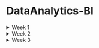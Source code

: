 # DataAnalytics-BI

<details>
<summary> Week 1 </summary>
<br>


 **What is Data Analytics** 
 - The ultimate role of a data analyst is to transform raw data into actionable insights that guide decision-making processes within an organization. This involves several key responsibilities and skills.

**1. Data Collection and Preparation:**
- Sourcing data from various channels, including databases, spreadsheets, and external sources,
- Cleaning and organizing the data to ensure it is accurate, consistent, and ready for analysis.


**2. Data Analysis:**
- Employing statistical methods, machine learning techniques, or other analytic tools to interpret data,
- Identifying trends, patterns, and correlations that might not be immediately obvious.


**3. Data Visualization and Storytelling:**
- Creating visual representations of the data, such as charts, graphs, and dashboards, to make complex information easily understandable,
- Articulating findings in a compelling narrative to communicate the significance of the data to stakeholders.

**4. Decision Support:**
- Making recommendations based on data-driven insights to help guide business decisions,
- Providing context around the data, including potential implications and future trends.

**5. Collaboration and Communication:**
- Working closely with other departments, such as marketing, finance, and operations, to understand their data needs and provide insights,

- Effectively communicating complex data findings in a clear and concise manner to non-technical stakeholders,

**6. Continuous Learning and Adaptation:**
- Keeping up-to-date with the latest industry trends, tools, and technologies in data analysis.
- Adapting to new types of data and analytical methods as the organization's needs evolve.


Analytics is made possible by modern data, storage, and computing capabilities.

**The Analytics Process**
- Data Acquisition
- Cleaning and Manipulation
- Analysis
- Visualization
- Reporting and Communication


**The Analytics Process is Iterative**
While we describe the steps of the analytics process as a series of sequential actions, it is more accurate to think of them as a set of interrelated actions that may be revisited frequently while working with a dataset.


**Analytics Techniques**
- Descriptive Analytics
- Predictive Analytics
- Prescriptive Analytics

</details>

<details>
<summary> Week 2 </summary>
<br>

**Exploring Data Types**
All columns in a table or set does represent a particular data type


**Tabular Data**
- Tabular data is data organized into a table, made up of columns and rows. A table represents information about a single topic.
- Each column represents a uniquely named field within a table, also called a variable, about a single characteristic
- The contents of each column contain values for the data element as defined by the column header.

**Structured Data Types**
- is tabular in nature and organized into rows and columns. Structured data is what typically comes to mind when looking at a spreadsheet.
- With clearly defined column headings, spreadsheets are easy to work with and understand
- In a spreadsheet, cells are where columns and rows intersect.


**Character**
- The character data type limits data entry to only valid characters
- Characters can include the alphabet that you might see on your keyboard, as well as numbers

**Alphanumeric** is the most widely used data type for storing character-based data. As the name implies, alphanumeric is appropriate when a data element consists of both numbers and letters.


**Character Sets**


 **Numeric** 
 - When numbers exclusively make up values for a data attribute, numeric becomes the data type of choice


**Whole Numbers**
- The integer, and all its subtypes, are for storing whole numbers.

**Rational Numbers**
- In all its variants, the numeric data type is for rational numbers that include a decimal point. As with the integer family of data types, each database vendor has its implementation nuances. 

![image](https://github.com/Siba182/DataAnalytics-BI/assets/60964130/6156f6b8-f376-4f89-9e86-4ba79a3b7e1d)


![image](https://github.com/Siba182/DataAnalytics-BI/assets/60964130/a690628b-80f3-4083-a4cf-a834dd13f546)


**Date and Time**
- Gathered together under the broad category of date, day of year and time of day are data elements that appear with great frequency

![image](https://github.com/Siba182/DataAnalytics-BI/assets/60964130/6de62299-4be5-428e-9bbd-0402a64e067c)


**Currency**
![image](https://github.com/Siba182/DataAnalytics-BI/assets/60964130/47530385-8390-4c4e-a247-60c42cce9819)



**Strong And Weak Typing**

**Strong** 
- Strong typing is when technology rigidly enforces data types. A database column defined as numeric only accepts numerical values. You will get an error if you attempt to enter characters into a numeric column.


**Weak**
- Weak typing loosely enforces data types. Spreadsheets use weak typing to help make it easier for people to accomplish their work. Spreadsheets default to an “automatic” data type and accommodate practically any value.





**Unstructured Data Types**
- While much of the data we use to record transactions is highly structured, most of the world's data is unstructured. Unstructured data is any type of data that does not fit neatly into the tabular model.

- Examples of unstructured data include digital images, audio recordings, video recordings, and open-ended survey responses.


**Binary**
- It supports any type of digital file you may have, from Microsoft Excel spreadsheets to digital photographs like audio, image and video data 

**Audio**
- Audio data can come from a variety of sources. Whenever you interact with a customer service agent and hear “this call may be recorded for quality assurance purposes,” your conversation is probably being recorded and stored for later analysis

**Images** 
- Each digital picture is a piece of unstructured data. 

**Videos**
- As is the case with audio data, the resolution has a significant impact on the storage a video consumes. Video duration is also another factor that impacts storage size.
  
**Large Text**
![image](https://github.com/Siba182/DataAnalytics-BI/assets/60964130/3fe7dc52-d530-4424-b581-49fb0866a926)


**Catagories of Data**


**Quantitative vs Qualitative Data**

**Quantitative** - data consists of numeric values. Data elements whose values come from counting or measuring are quantitative

**Qualitative** - data consists of frequent text values. Data elements whose values describe characteristics, traits, and attitudes are all qualitative



 **Discrete vs. Continuous Data**
 
  **Discrete** 
  - data is that it represents measurements that can't be subdivided. You may intuitively think of discrete data as using whole numbers, but that doesn't have to be the case.
  - useful when you have things you want to count


**Continuous**
- Instead of counting, when you measure things like height and weight, you are collecting continuous data.
  
- continuous data typically need a decimal point.


**Categorical Data**
- Text data with a known, finite number of categories is categorical.
- You can also use categories to enforce data validation when someone is first entering data.


  **Dimensional Data**
  - Dimensional modeling is an approach to arranging data to facilitate analysis.
  - Dimensional modeling organizes data into fact tables and dimension tables
  - Fact tables store measurement data that is of interest to a business
  - A table holding appointment data would be called a fact table. Dimensions are tables that 
     contain data about the fact
  


**Common Data Structures**

**Structured Data**
- Tabular data is structured data, with values stored in a consistent, defined manner, organized into columns and rows. Data is consistent when all entries in a column contain the same type of value. This method of organization facilitates aggregation.


**Unstructured Data**
- Unstructured data is qualitative, describing the characteristics of an event or an object. Images, phrases, audio or video recordings, and descriptive text are all examples of unstructured data. There is very little that is common about different kinds of unstructured data


**Semi-Structured Data**
- Semi-structured data is data that has structure and that is not tabular. Email is a well-known example of semi-structured data. Every email message has structural components, including recipient, sender, subject, date, and time. However, the body of an email is unstructured text, while attachments could be anything type of file.




**Common File Formarts**
- Common file formats facilitate data exchange and tool interoperability.

**Text Files**
- Text files are one of the most commonly used data file formats. As the name implies, they consist of plain text and are limited in scope to alphanumeric data

When a file is comma-delimited, it is known as a **comma-separated values (CSV)** file

Similarly, when a file is tab-delimited, it is called a **tab-separated values (TSV)** file.


**Fixed-Width Files**

**JavaScript Object Notation** 
- JSON is an open standard file format, designed to add structure to a text file without incurring significant overhead
- One of its design principles is that JSON is easily readable by people and easily parsed by modern programming languages


**Extensible Markup Language (XML)**
- is a markup language that facilitates structuring data in a text file
- While conceptually similar to JSON, XML incurs more overhead because it makes extensive use of tags
- Tags describe a data element and enclose each value for each data element.

**HyperText Markup Language (HTML)**
- is a markup language for documents designed to be displayed in a web browser
- HTML pages serve as the foundation for how people interact with the World Wide Web.
- HTML is a tag-based language


**Chapter 3**

**Relational Databases** 
- a database structured to recognize relations between stored items of information.

**Benefits**
- **Atomicity** defines elements that make up a complete transaction.
- **Consistency** defines rules for maintaining data integrity following a transaction.
- **Isolation** keeps the effects of transactions invisible to others so they don't contend with one another.
- **Durability** ensures data changes become permanent after each committed transaction.


**Relational Model**
- header corresponds to the name of an entity
- Each of these entities becomes a separate table in the database, with a column for each attribute.
- Each row represents an instance of the entity
- The power of the relational model is that it also allows us to describe how entities connect or relate, to each other.


**Entity Relationship Diagram**
- is a visual artifact of the data modeling process
- it shows the connection between related entities
-  A relationship is a connection between entities
-  The symbols adjacent to an entity describe the relationship.


**Cardinality**
- refers to the relationship between two entities, showing how many instances of one entity relate to instances in another entity

![image](https://github.com/Siba182/DataAnalytics-BI/assets/60964130/5e155dbd-c385-4618-84d8-311559b2f819)


**Relationships**

**Unary relationship** - is when an entity has a connection with itself. For example, where a single manager has multiple employees
**Binary relationship** - connects two entities
**Ternary relationship** - connects three entities. For example, you might use a ticket entity to connect a venue, a performing artist, and a price



**Relational Databases**
- are pieces of software that let you make an operational system out of an ERD
- You start with a relational model and create a physical design
- Relational entities correspond to database tables, and entity attributes correspond to table columns.


**Nonrelational databases**
- does not have a predefined structure based on tabular data
- The result is a highly flexible approach to storing data.
- the data types available in relational databases are absent
- you need to know more about the data itself to interact with it
- Data validation happens in code, as opposed to being done in the database.

**Key-value** - database is one of the simplest ways of storing data. Data is stored as a collection of keys and their corresponding values. A key must be globally unique across the entire database. 


**Document** - is similar to a key-value database, with additional restrictions. In a key-value database, the value can contain anything. With a document database, the value is restricted to a specific structured format


**Column-family** databases use an index to identify data in groups of related columns

**Graph** databases specialize in exploring relationships between pieces of data




**Databases Use Cases**

**Online Transactional Process (OLTP)**
- OLTP systems handle the transactions we encounter every day
- Example transactions include booking a flight reservation, ordering something online, or executing a stock trade


**Normalization**
**First Normal Form (1NF)** - is when every row in a table is unique and every column contains a unique value.

**Second normal form (2NF)** starts where 1NF leaves off. In addition to each row being unique, 2NF applies an additional rule stating that all nonprimary key values must depend on the entire primary key

**Third normal form (3NF)** builds upon 2NF by adding a rule stating all columns must depend on only the primary key.



**Online Analytical Processing**
- OLAP systems focus on the ability of organizations to analyze data.
- While OLAP and OLTP databases can both use relational database technology, their structures are fundamentally different.


**Schema Concept**

**Database** 
- Designed to capture and record data
- Live, real--time data
- Data stored in tables with column and rows
- Data is highly detailed
- Flexible schema

**Data Warehouse**
- Designed for analytical processing
- Data is refreshed from source systems - stores current and historical
- Data is summarised
- Rigid schema - hoe data is organized

**Data Lake**
- Designed to capture raw data (structured, semi-structured and unstructured)
- Made for large amounts of data
- Used for ML and AI in its current state or for Analytics with processing
- Can organised and put into Databases or Data Warehouses


**Dimensionality**
- Dimensionality refers to the number of attributes a table has.
- The greater the number of attributes, the higher the dimensionality.
- A dimension table provides additional context around data in fact tables

**Handling Dimensionality**
- There are multiple ways to design dimensions



**Data Acquisition Concepts**
To perform analytics, you need data. Data can come from internal systems you operate, or you can obtain it from third-party sources. 


**Integration**

**Extract, Transform, Load**
**Extract** - In the first phase, you extract data from the source system and place it in a staging area. The goal of the extract phase is to move data from a relational database into a flat file as quickly as possible


**Transform** -  The second phase transforms the data. The goal is to reformat the data from its transactional structure to the data warehouse's analytical design

**Load** - The purpose of the load phase is to ensure data gets into the analytical system as quickly as possible



**Differences between ETL and ELT**
Extract, load, and transform (ELT) is a variant of ETL. With ELT, data is extracted from a source database and loaded directly into the data warehouse


Once the extract and load phases are complete, the transformation phase gets underway. One key difference between ETL and ELT is the technical component performing the transformation


 With ETL, the data transformation takes place external to a relational database, using a programming language like Python. ELT uses SQL and the power of a relational database to reformat the data.



 **Data Collection Methods**
 - Application Programming Interfaces (APIs)
 - Web Services
 - Web Scraping
 - Human-in-the-Loop
 - Surveys
 - Survey Tools
 - Observation
 - Sampling
 
 



**Working with Data**


**Data Manipulation**
When manipulating data, one of four possible actions occurs:

Create new data        - INSERT - Creates new data in an existing table
Read existing data.    - SELECT - Retrieves data from an existing table
Update existing data.  - UPDATE - Changes existing data in an existing table
Delete existing data.  - DELETE - Removes existing data from an existing table


**SQL Considerations**
The keywords in SQL are case-insensitive. However, the case-sensitivity of column names and values depend on the database configuration.


**Filtering**
- Filtering is a way to reduce the data down to only the rows that you need.
- To filter data, you add a WHERE clause to a query. Note that the column you are filtering on does not have to appear in the SELECT clause.

**Filtering and Logical Operators**
- A query can have multiple filtering conditions. You need to use a logical operator to account for complex filtering needs
- Using AND and OR

**Sorting**
- When querying a database, you frequently specify the order in which you want your results to return.
- The ORDER BY clause is the component of a SQL query that makes sorting possible


**Date Function**
- date columns are frequently found in OLAP environments. Date columns also appear in transactional systems. Storing date information about an event facilitates analysis across time.


**Logical Functions**
- When writing SQL, there are frequently many ways to write a query and create the same results. Another way to generate the output is by using the IFF logical function. 

 syntax:
IFF(boolean_expression, true_value, false_value)


**Aggregate Functions**
- Summarized data helps answer questions that executives have, and aggregate functions are an easy way to summarize data. Aggregate functions summarize a query's data and return a single value

![image](https://github.com/Siba182/DataAnalytics-BI/assets/60964130/07d44816-d1ec-4222-8c9f-9685905acbc8)



**System Functions**
- Each database platform offers functions that expose data about the database itself. One of the most frequently used system functions returns the current date.
- The current date is a component of transactional records and enables time-based analysis in the future. The current date is also necessary for a system that uses an effective date approach.
- System functions also return data about the database environment.


**Query Optimization**
- Writing an SQL query is straightforward. Writing a SQL query that efficiently does what you intend can be more difficult. There are several factors to consider when creating well-performing SQL.




**Chapter 4**

**Data Quality Challenges**

**Duplicate Data**
- Duplicate data occurs when data representing the same transaction is accidentally duplicated within a system. 

**Redundant Data**
- While duplicate data typically comes from accidental data entry, redundant data happens when the same data elements exist in multiple places within a system. Frequently, data redundancy is a function of integrating multiple systems.


**Missing Values**
- Another issue that impacts data quality is the concept of missing values. Missing values occur when you expect an attribute to contain data but nothing is there. Missing values are also known as null values. A null value is the absence of a value. A null is not a space, blank, or other character


**Invalid Data**
- Invalid data are values outside the valid range for a given attribute. An invalid value violates a business rule instead of having an incorrect data type. As such, you have to understand the context of a system to determine whether or not a value is invalid


**Nonparametric Data**
- Nonparametric data is data collected from categorical variables
- Sometimes the categories indicate differentiation, and sometimes they have a rank order associated with them


**Data Outliers**
- A data outlier is a value that differs significantly from other observations in a dataset.
- With outliers, you need to understand why they exist and whether they are valid in the context of your analysis


**Specification Mismatch**
- A specification describes the target value for a component. A specification mismatch occurs when an individual component's characteristics are beyond the range of acceptable values


**Data Type Validation**
- Data type validation ensures that values in a dataset have a consistent data type.



**Data Manipulation Techniques**
- There are several potential issues to be aware of and account for when working with data.


**Recoding Data**
- Recoding data is a technique you can use to map original values for a variable into new values to facilitate analysis
-  Recoding groups data into multiple categories, creating a categorical variable. A categorical variable is either nominal or ordinal.
- Nominal variables are any variable with two or more categories where there is no natural order of the categories, like hair color or eye color
-  Ordinal variables are categories with an inherent rank



**Derived Variables**
- A derived variable is a new variable resulting from a calculation on an existing variable.

**Data Merge**
- A data merge uses a common variable to combine multiple datasets with different structures into a single dataset
- Merging data improves data quality by adding new variables to your existing data


**Data Blending**
- Data blending combines multiple sources of data into a single dataset at the reporting layer.
- Data blending differs from ETL in that it allows an analyst to combine datasets in an ad hoc manner without saving the blended dataset in a relational databas


**Concatenation**
- Concatenation is the merging of separate variables into a single variable
- Concatenation is a highly effective technique when dealing with a source system that stores components of a single variable in multiple columns.

**Data Append**
- A data append combines multiple data sources with the same structure, resulting in a new dataset containing all the rows from the original datasets
-  When appending data, you save the result as a new dataset for ongoing analysis.


**Imputation**
- Imputation is a technique for dealing with missing values by replacing them with substitutes
- When merging multiple data sources, you may end up with a dataset with many nulls in a given column

Here are a few approaches an analyst can use for imputing values:

- **Remove Missing Data**:  With this approach, you can remove rows with missing values without impacting the quality of your overall analysis.
- **Replace with Zero**:  With this approach, you replace missing values with a zero. Whether or not it is appropriate to replace missing data with a zero is contextual. In this case, zero isn't an appropriate value, as a person's weight should be a positive number. In addition, replacing a zero in this case has an extraordinary impact on the overall average weight.
- **Replace with Overall Average**:  Instead of using a zero, you can compute the average Weight value for all rows that have data and then replace the missing Weight values with that calculated average.
- **Replace with Most Frequent (Mode)**:  Alternatively, you can take the most frequently occurring value, called the mode, and use that as the constant.
- **Closest Value Average**:  With this approach, you use the values from the rows before and after the missing values. For example, to replace the missing measurements for 2/13/2021 and 2/14/2021, take the values from 2/12/2021 and 2/15/2021 to compute the average.



**Reduction**
- Reduction is the process of shrinking an extensive dataset without negatively impacting its analytical value
- There are a variety of reduction techniques from which you can choose. 


**Dimensionality Reduction**
- One reduction technique is dimensionality reduction, which removes attributes from a dataset. Removing attributes reduces the dataset's overall size.

**Numerosity Reduction**
- which reduces the overall volume of data
- One way to reduce the volume of quantitative data is by creating a histogram. 



**Managing Data Quality**
There are many techniques you can use to improve data quality


**Circumstances to Check for Quality**
- There are numerous circumstances where it is appropriate to implement data quality control checks. Every stop along the data life-cycle journey can impact data quality. Errors during data acquisition, transformation, manipulation, and visualization all contribute to degrading data quality



**Automated Validation**
- Whether source data is machine- or human-generated, one way to prevent data entry mistakes from adversely impacting data quality is to automate data validation checks.


**Data Quality Dimensions**
- Six dimensions to take into account when assessing data quality are accuracy, completeness, consistency, timeliness, uniqueness, and validity.

**Data Quality Rules and Metrics**
- With an understanding of data quality dimensions, you need to consider how to measure each of them in your quest to improve overall quality

**Methods to Validate Quality**
- Numerous methods are available for validating data quality. These methods range from whether or not your data passes reasonable expectations to statistical methods that look for irregular patterns within your data

- Reasonable Expectations, Data Profiling, Data Audits, Sampling, Cross-Validation



**What is statistics**
- the collection and intepretation of data 

</details>




<details>
<summary> Week 3 </summary>
<br>

 **Data Analytics Tools**

 **Spreadsheets**
 - The spreadsheet is the most widely used tool in the world of analytics.
 - It is hard to imagine anyone who does not use spreadsheets as part of their work because they provide an intuitive way to organize our data into rows and columns.
 - Spreadsheet software is installed on pretty much every computer in the modern work environment, and web-based spreadsheets are freely available to anyone.


**Microsoft Excel**
- Microsoft Excel is the most commonly used desktop spreadsheet application.
- It is available as a component of the widely deployed Microsoft Office productivity suite and most modern knowledge workers have access to it.
- Excel then allows users to perform calculations and visualizations on their data


**Programming Languages**

**R**
- The R programming language is extremely popular among data analysts because it is focused on creating analytics applications

**Python**
- Python is arguably the most popular programming language in use today. Python is about the same age as R, but the major difference between Python and R is that Python is a general-purpose programming language

**Structured Query Language (SQL)**
- The Structured Query Language (SQL) is the language of databases. Any time a developer, administrator, or end user interacts with a database, that interaction happens through the use of a SQL command

SQL is divided into two major sublanguages:

- **The Data Definition Language (DDL)** is used mainly by developers and administrators. It's used to define the structure of the database itself. It doesn't work with the data inside a database, but it sets the ground rules for the database to function.
- **The Data Manipulation Language (DML)** is the subset of SQL commands that are used to work with the data inside of a database. They do not change the database structure, but they add, remove, and change the data inside a database.


There are three DDL commands that you should know:

- The **CREATE** command is used to create a new table within your database or a new database on your server.
- The **ALTER** command is used to change the structure of a table that you've already created. If you want to modify your database or table, the ALTER command lets you make those modifications.
- The **DROP** command deletes an entire table or database from your server. It's definitely a command that you'll want to use with caution!



There are also four DML commands that you should know:

- The **SELECT** command is used to retrieve information from a database. It is the most commonly used command in SQL as it is used to pose queries to the database and retrieve the data that you're interested in working with.
- The **INSERT** command is used to add new records to a database table. If you are adding a new employee, customer order, or marketing activity, the INSERT command allows you to add one or more rows to your database.
- The **UPDATE** command is used to modify rows in the database. If you need to change something that is already stored in your database, the UPDATE command will do that.
- The **DELETE** command is used to delete rows from a database table. Don't confuse this command with the DROP command. The DROP command deletes an entire database table, whereas the DELETE command just deletes certain rows from the table.




**Microsoft Power BI**
- Power BI is Microsoft's analytics suite built on the company's popular SQL Server database platform.
- Power BI is popular among organizations that make widespread use of other Microsoft software because of its easy integration with those packages and cost-effective bundling within an organization's Microsoft enterprise license agreement



The major components of Power BI include the following:

- **Power BI Desktop** is a Windows application for data analysts, allowing them to interact with data and publish reports for others.
- The **Power BI** service is Microsoft's software-as-a-service (SaaS) offering that hosts Power BI capabilities in the cloud for customers to access.
- **Mobile apps** for Power BI provide users of iOS, Android, and Windows devices with access to Power BI capabilities.
- **Power BI Report Builder** allows developers to create paginated reports that are designed for printing, email, and other distribution methods.
- **Power BI Report Server** offers organizations the ability to host their own Power BI environment on internal servers for stakeholders to access.


**AWS QuickSight**
- AWS QuickSight is a dashboarding tool available as part of the Amazon Web Services cloud offering
- This tool's power comes from the fact that it is available on a pay-as-you-go basis and its integration with the powerful data storage, data warehousing, machine learning, and artificial intelligence capabilities offered by the Amazon cloud.


**Tableau**
- Tableau is arguably the most popular data visualization tool available in the market today.
- The focus of this tool is on the easy ingestion of data from a wide variety of sources and powerful visualization capabilities that allow analysts and business leaders to quickly identify trends in their data and drill down into specific details.



**Qlik**
- Qlik is another popular SaaS analytics platform, offering access to cloud-based analytics capabilities.


The major products offered by Qlik include the following:

- **QlikView** is the company's original analytics platform that focuses on providing rapid insights.
- **Qlik Sense** is a more advanced platform providing more sophisticated analytics capabilities




**Understanding the Business Requirements**
- Reports and dashboards both summarize data for end users, but they distribute those summaries in different ways

- A **report** is a static electronic or physical document that reflects information at a given point in time.
-  A **dashboard** is an interactive visualization that encourages people to explore data dynamically.



-  a **pull approach**, you publish a report to a known location, like a web page, and let people know the frequency and timing of when the report updates. With this approach, people can go to the website when they want to use the report.

-  a **push approach**, the report is automatically sent to the appropriate people as it becomes available. When designing a push approach, you need to think through distribution considerations.

- **blended approach**, you inform people that the report is available while maintaining central control of the report itself 




**Understanding Report Design Elements**
- **Control** has to do with how you focus the attention of your audience. When someone encounters a dashboard for the first time, one of your goals is to deliver the pertinent information quickly.

- **Correctness** makes sure that your information is accurate and that there are no spelling mistakes. Pay close attention to correctness when using corporate names and logos.

- **Clarity** refers to selecting the right visualization tool for communicating your message, making sure the visualization is easy to interpret and visually crisp, and using fonts and sizes that are easy to read

- **Consistency** refers to using the same design and documentation elements throughout your report or dashboard to give your visualization a cohesive and complete feel.

- **Concentration** refers to using visuals to focus your audience's attention on the most relevant information without overwhelming them with details







 
</details>
